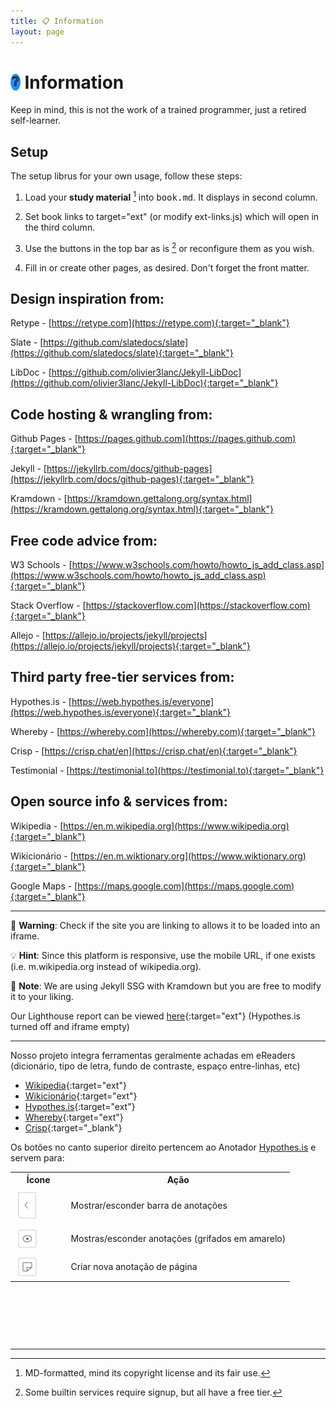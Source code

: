 ```yaml
---
title: 📋 Information
layout: page
---
```


# <span style="background-color: dodgerblue; border-radius: 50%; padding: 1px 2px 2px 2px; font-size: 70%; vertical-align: middle; position: relative; top: -3px;">❔</span> Information

Keep in mind, this is not the work of a trained programmer, just a retired self-learner.

## Setup

The setup librus for your own usage, follow these steps:

1. Load your **study material** [^1] into <kbd>book.md</kbd>. It displays in second column. 

2. Set book links to target="ext" (or modify ext-links.js) which will open in the third column.

3. Use the buttons in the top bar as is [^2] or reconfigure them as you wish.

4. Fill in or create other pages, as desired. Don't forget the front matter.

## Design inspiration from:  

Retype - [https://retype.com](https://retype.com){:target="_blank"}

Slate - [https://github.com/slatedocs/slate](https://github.com/slatedocs/slate){:target="_blank"}

LibDoc - [https://github.com/olivier3lanc/Jekyll-LibDoc](https://github.com/olivier3lanc/Jekyll-LibDoc){:target="_blank"}

## Code hosting & wrangling from:  

Github Pages - [https://pages.github.com](https://pages.github.com){:target="_blank"}  

Jekyll - [https://jekyllrb.com/docs/github-pages](https://jekyllrb.com/docs/github-pages){:target="_blank"}  

Kramdown - [https://kramdown.gettalong.org/syntax.html](https://kramdown.gettalong.org/syntax.html){:target="_blank"}

## Free code advice from:  

W3 Schools - [https://www.w3schools.com/howto/howto_js_add_class.asp](https://www.w3schools.com/howto/howto_js_add_class.asp){:target="_blank"}  

Stack Overflow - [https://stackoverflow.com](https://stackoverflow.com){:target="_blank"}  

Allejo - [https://allejo.io/projects/jekyll/projects](https://allejo.io/projects/jekyll/projects){:target="_blank"}

## Third party free-tier services from:  

Hypothes.is - [https://web.hypothes.is/everyone](https://web.hypothes.is/everyone){:target="_blank"}  

Whereby - [https://whereby.com](https://whereby.com){:target="_blank"}  

Crisp - [https://crisp.chat/en](https://crisp.chat/en){:target="_blank"}  

Testimonial - [https://testimonial.to](https://testimonial.to){:target="_blank"}  

## Open source info & services from:  

Wikipedia - [https://en.m.wikipedia.org](https://www.wikipedia.org){:target="_blank"}  

Wikicionário - [https://en.m.wiktionary.org](https://www.wiktionary.org){:target="_blank"}  

Google Maps - [https://maps.google.com](https://maps.google.com){:target="_blank"}

---

🚨 **Warning**: Check if the site you are linking to allows it to be loaded into an iframe.

💡 **Hint**: Since this platform is responsive, use the mobile URL, if one exists (i.e. m.wikipedia.org instead of wikipedia.org).

📝 **Note**: We are using Jekyll SSG with Kramdown but you are free to modify it to your liking.

 Our Lighthouse report can be viewed [here](./lighthouse.html){:target="ext"} (Hypothes.is turned off and iframe empty)

---

Nosso projeto integra ferramentas geralmente achadas em eReaders (dicionário, tipo de letra, fundo de contraste, espaço entre-linhas, etc)

- [Wikipedia](https://en.m.wikipedia.org){:target="ext"}
- [Wikicionário](https://en.m.wiktionary.org){:target="ext"}
- [Hypothes.is](https://web.hypothes.is/everyone/){:target="ext"}
- [Whereby](https://whereby.com){:target="ext"}
- [Crisp](https://crisp.chat/en/){:target="_blank"}

<p>Os botões no canto superior direito pertencem ao Anotador <a target="_blank" href="https://web-hypothes-is.translate.goog/everyone/?_x_tr_sl=es&_x_tr_tl=pt&_x_tr_hl=en&_x_tr_pto=wapp">Hypothes.is</a> e servem para:</p>

<table class="border p-10 fs-3 ff-slab col2-w ml-10">
<tr class="bg-lg"><th style="width: 20%">Ícone</th><th>Ação</th></tr>
<tr><td class="center"><img src="./framework/hypo-a.svg" style="all: unset; height: 45px; vertical-align: middle; padding: 5px"></td><td>Mostrar/esconder barra de anotações</td></tr>
<tr><td class="center"><img src="./framework/hypo-b.svg" style="all: unset; width: 30px; vertical-align: middle; padding: 5px"></td><td>Mostras/esconder anotações (grifados em amarelo)</td></tr>
<tr><td class="center"><img src="./framework/hypo-c.svg" style="all: unset; width: 30px; vertical-align: middle; padding: 5px"></td><td>Criar nova anotação de página</td></tr>
</table>

<p>&nbsp;</p>
<p>&nbsp;</p>
<p>&nbsp;</p>

[^1]: MD-formatted, mind its copyright license and its fair use.

[^2]: Some builtin services require signup, but all have a free tier.

---
